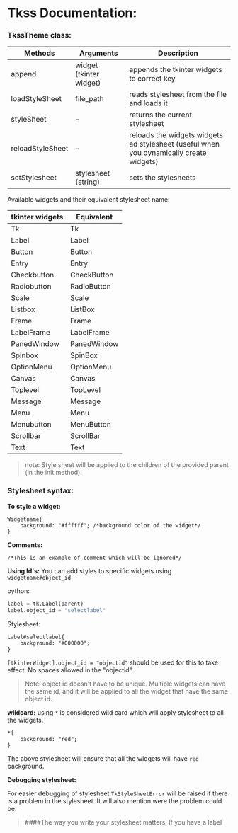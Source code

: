 # Tkss Documentation:

### TkssTheme class:


| Methods             |               Arguments     |   Description                                                                          |
| -----------         | -----------                 |-------                                                                                 |
| append              |   widget (tkinter widget)   | appends the tkinter widgets to correct key                                             | 
| loadStyleSheet      |   file_path                 | reads stylesheet from the file and loads it                                            | 
| styleSheet          |   -                         | returns the current stylesheet                                                         | 
| reloadStyleSheet    |   -                         | reloads the widgets widgets ad stylesheet (useful when you dynamically create widgets) | 
| setStylesheet       |   stylesheet (string)       | sets the stylesheets                                                                   | 

Available widgets and their equivalent stylesheet name:

| tkinter widgets     |      Equivalent             |                                                                
| -----------         | -----------                 |
|      Tk             |        Tk                   |
|      Label          |        Label                |
|      Button         |        Button               |
|      Entry          |        Entry                |
|      Checkbutton    |        CheckButton          |
|      Radiobutton    |        RadioButton          |
|      Scale          |        Scale                |
|      Listbox        |        ListBox              |
|      Frame          |        Frame                |
|      LabelFrame     |        LabelFrame           |
|      PanedWindow    |        PanedWindow          |
|      Spinbox        |        SpinBox              |
|      OptionMenu     |        OptionMenu           |
|      Canvas         |        Canvas               |
|      Toplevel       |        TopLevel             |
|      Message        |        Message              |
|      Menu           |        Menu                 |
|      Menubutton     |        MenuButton           |
|      Scrollbar      |        ScrollBar            |
|      Text           |        Text                 |

> note: Style sheet will be applied to the children of the provided parent (in the init method).

### Stylesheet syntax:

**To style a widget:**
```
Widgetname{
    background: "#ffffff"; /*background color of the widget*/
}
```
**Comments:**
```
/*This is an example of comment which will be ignored*/
```

**Using Id's:**
    You can add styles to specific widgets using `widgetname#object_id`

python:
```python
label = tk.Label(parent)
label.object_id = "selectlabel"
```
Stylesheet:
```
Label#selectlabel{
    background: "#000000";
}
```

`[tkinterWidget].object_id = "objectid"` should be used for this to take effect.
No spaces allowed in the "objectid".

>Note: object id doesn't have to be unique. Multiple widgets can have the same id,
> and it will be applied to all the widget that have the same object id.

**wildcard:**
    using `*` is considered wild card which will apply stylesheet to all the widgets.

```
*{
    background: "red";
}
```
The above stylesheet will ensure that all the widgets will have `red` background.

**Debugging stylesheet:**

For easier debugging of stylesheet `TkStyleSheetError` will be raised if there is a problem in the stylesheet. 
It will also mention were the problem could be.

>####The way you write your stylesheet matters: 
> If you have a label 